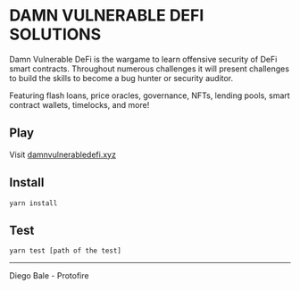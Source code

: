 # DAMN VULNERABLE DEFI SOLUTIONS
Damn Vulnerable DeFi is the wargame to learn offensive security of DeFi smart contracts. Throughout numerous challenges it will present challenges to build the skills to become a bug hunter or security auditor.

Featuring flash loans, price oracles, governance, NFTs, lending pools, smart contract wallets, timelocks, and more!

## Play

Visit [damnvulnerabledefi.xyz](https://damnvulnerabledefi.xyz)


## Install
`yarn install`


## Test
`yarn test [path of the test]`


------------------------------
Diego Bale - Protofire